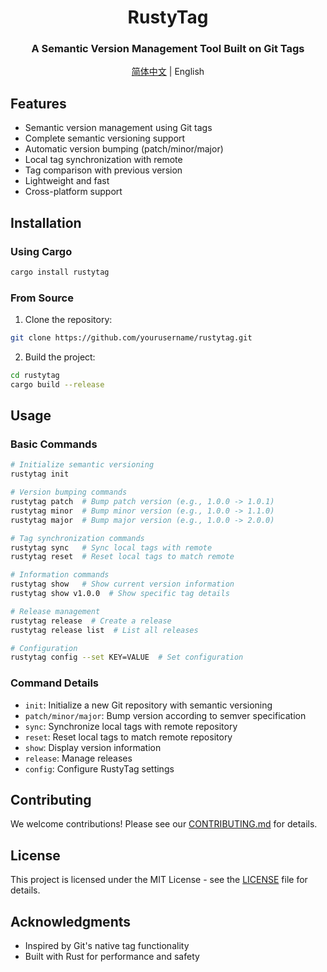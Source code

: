 <div align="center">

# RustyTag

### A Semantic Version Management Tool Built on Git Tags

[简体中文](README.md) | English

</div>

## Features

- Semantic version management using Git tags
- Complete semantic versioning support
- Automatic version bumping (patch/minor/major)
- Local tag synchronization with remote
- Tag comparison with previous version
- Lightweight and fast
- Cross-platform support

## Installation

### Using Cargo

```sh
cargo install rustytag
```

### From Source

1. Clone the repository:

```sh
git clone https://github.com/yourusername/rustytag.git
```

2. Build the project:

```sh
cd rustytag
cargo build --release
```

## Usage

### Basic Commands

```sh
# Initialize semantic versioning
rustytag init

# Version bumping commands
rustytag patch  # Bump patch version (e.g., 1.0.0 -> 1.0.1)
rustytag minor  # Bump minor version (e.g., 1.0.0 -> 1.1.0)
rustytag major  # Bump major version (e.g., 1.0.0 -> 2.0.0)

# Tag synchronization commands
rustytag sync   # Sync local tags with remote
rustytag reset  # Reset local tags to match remote

# Information commands
rustytag show   # Show current version information
rustytag show v1.0.0  # Show specific tag details

# Release management
rustytag release  # Create a release
rustytag release list  # List all releases

# Configuration
rustytag config --set KEY=VALUE  # Set configuration
```

### Command Details

- `init`: Initialize a new Git repository with semantic versioning
- `patch/minor/major`: Bump version according to semver specification
- `sync`: Synchronize local tags with remote repository
- `reset`: Reset local tags to match remote repository
- `show`: Display version information
- `release`: Manage releases
- `config`: Configure RustyTag settings

## Contributing

We welcome contributions! Please see our [CONTRIBUTING.md](CONTRIBUTING.md) for details.

## License

This project is licensed under the MIT License - see the [LICENSE](LICENSE) file for details.

## Acknowledgments

- Inspired by Git's native tag functionality
- Built with Rust for performance and safety
